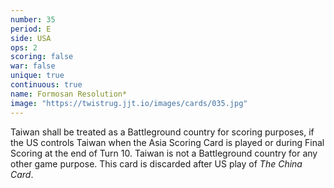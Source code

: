 ```yaml
---
number: 35
period: E
side: USA
ops: 2
scoring: false
war: false
unique: true
continuous: true
name: Formosan Resolution*
image: "https://twistrug.jjt.io/images/cards/035.jpg"
---
```

Taiwan shall be treated as a Battleground country for scoring purposes, if the US controls Taiwan when the Asia Scoring Card is played or during Final Scoring at the end of Turn 10. Taiwan is not a Battleground country for any other game purpose. This card is discarded after US play of *The China Card*.
